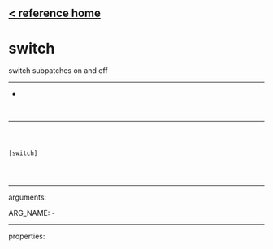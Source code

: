 [< reference home](ceammc_lib.html)
---

# switch


switch subpatches on and off

---

-
<br>


---


```



[switch]


            
```

---
arguments:

ARG_NAME: -<br>

---
properties:


